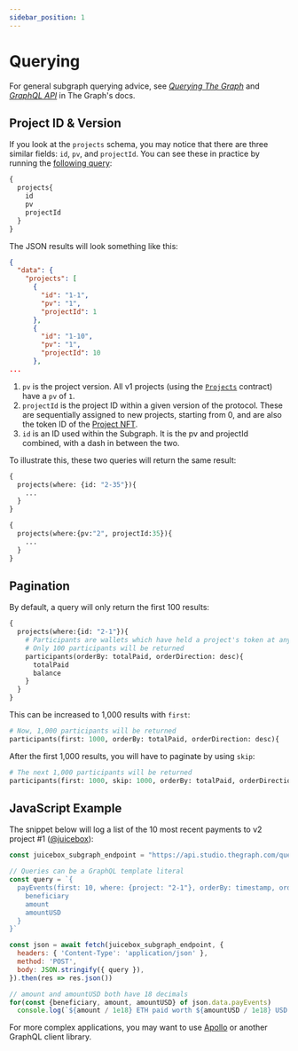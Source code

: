 ```yaml
---
sidebar_position: 1
---
```


# Querying

For general subgraph querying advice, see [*Querying The Graph*](https://thegraph.com/docs/querying/querying-the-graph/) and [*GraphQL API*](https://thegraph.com/docs/querying/graphql-api/) in The Graph's docs.

## Project ID & Version

If you look at the `projects` schema, you may notice that there are three similar fields: `id`, `pv`, and `projectId`. You can see these in practice by running the [following query](https://api.studio.thegraph.com/proxy/30654/mainnet-dev/6.2.0/graphql?query=%7B%0A++projects%7B%0A++++id%0A++++pv%0A++++projectId%0A++%7D%0A%7D):

```graphql
{
  projects{
    id
    pv
    projectId
  }
}
```

The JSON results will look something like this:

```json
{
  "data": {
    "projects": [
      {
        "id": "1-1",
        "pv": "1",
        "projectId": 1
      },
      {
        "id": "1-10",
        "pv": "1",
        "projectId": 10
      },
...
```

1. `pv` is the project version. All v1 projects (using the [`Projects`](https://etherscan.io/address/0x9b5a4053FfBB11cA9cd858AAEE43cc95ab435418) contract) have a `pv` of `1`.
2. `projectId` is the project ID within a given version of the protocol. These are sequentially assigned to new projects, starting from 0, and are also the token ID of the [Project NFT](/dev/build/project-nft/).
3. `id` is an ID used within the Subgraph. It is the pv and projectId combined, with a dash in between the two.

To illustrate this, these two queries will return the same result:

```graphql
{
  projects(where: {id: "2-35"}){
    ...
  }
}
```

```graphql
{
  projects(where:{pv:"2", projectId:35}){
    ...
  }
}
```

## Pagination

By default, a query will only return the first 100 results:

```graphql
{
  projects(where:{id: "2-1"}){
    # Participants are wallets which have held a project's token at any point in time
    # Only 100 participants will be returned
    participants(orderBy: totalPaid, orderDirection: desc){
      totalPaid
      balance
    }
  }
}
```

This can be increased to 1,000 results with `first`:

```graphql
# Now, 1,000 participants will be returned
participants(first: 1000, orderBy: totalPaid, orderDirection: desc){
```

After the first 1,000 results, you will have to paginate by using `skip`:

```graphql
# The next 1,000 participants will be returned
participants(first: 1000, skip: 1000, orderBy: totalPaid, orderDirection: desc){
```

## JavaScript Example

The snippet below will log a list of the 10 most recent payments to v2 project #1 ([@juicebox](https://juicebox.money/@juicebox)):

```js
const juicebox_subgraph_endpoint = "https://api.studio.thegraph.com/query/30654/mainnet-dev/6.2.0"

// Queries can be a GraphQL template literal
const query = `{
  payEvents(first: 10, where: {project: "2-1"}, orderBy: timestamp, orderDirection: desc){
    beneficiary
    amount
    amountUSD
  }
}`

const json = await fetch(juicebox_subgraph_endpoint, {
  headers: { 'Content-Type': 'application/json' },
  method: 'POST',
  body: JSON.stringify({ query }),
}).then(res => res.json())

// amount and amountUSD both have 18 decimals
for(const {beneficiary, amount, amountUSD} of json.data.payEvents)
  console.log(`${amount / 1e18} ETH paid worth ${amountUSD / 1e18} USD with beneficiary ${beneficiary}.`)
```

For more complex applications, you may want to use [Apollo](https://www.apollographql.com/) or another GraphQL client library.
